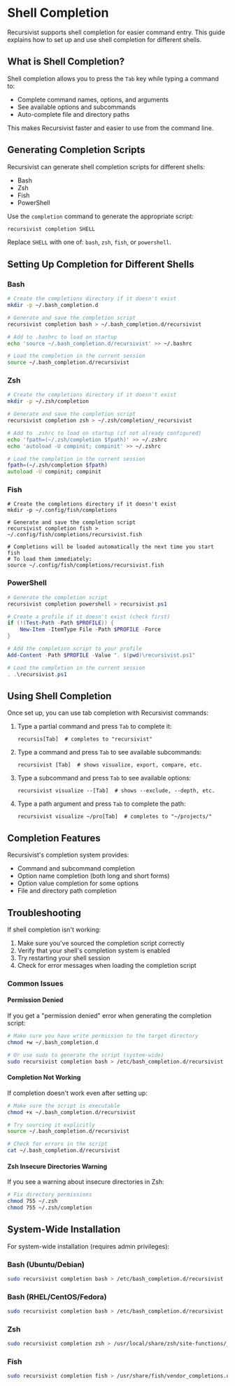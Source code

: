 # Shell Completion

Recursivist supports shell completion for easier command entry. This guide explains how to set up and use shell completion for different shells.

## What is Shell Completion?

Shell completion allows you to press the `Tab` key while typing a command to:

- Complete command names, options, and arguments
- See available options and subcommands
- Auto-complete file and directory paths

This makes Recursivist faster and easier to use from the command line.

## Generating Completion Scripts

Recursivist can generate shell completion scripts for different shells:

- Bash
- Zsh
- Fish
- PowerShell

Use the `completion` command to generate the appropriate script:

```bash
recursivist completion SHELL
```

Replace `SHELL` with one of: `bash`, `zsh`, `fish`, or `powershell`.

## Setting Up Completion for Different Shells

### Bash

```bash
# Create the completions directory if it doesn't exist
mkdir -p ~/.bash_completion.d

# Generate and save the completion script
recursivist completion bash > ~/.bash_completion.d/recursivist

# Add to .bashrc to load on startup
echo 'source ~/.bash_completion.d/recursivist' >> ~/.bashrc

# Load the completion in the current session
source ~/.bash_completion.d/recursivist
```

### Zsh

```zsh
# Create the completions directory if it doesn't exist
mkdir -p ~/.zsh/completion

# Generate and save the completion script
recursivist completion zsh > ~/.zsh/completion/_recursivist

# Add to .zshrc to load on startup (if not already configured)
echo 'fpath=(~/.zsh/completion $fpath)' >> ~/.zshrc
echo 'autoload -U compinit; compinit' >> ~/.zshrc

# Load the completion in the current session
fpath=(~/.zsh/completion $fpath)
autoload -U compinit; compinit
```

### Fish

```fish
# Create the completions directory if it doesn't exist
mkdir -p ~/.config/fish/completions

# Generate and save the completion script
recursivist completion fish > ~/.config/fish/completions/recursivist.fish

# Completions will be loaded automatically the next time you start fish
# To load them immediately:
source ~/.config/fish/completions/recursivist.fish
```

### PowerShell

```powershell
# Generate the completion script
recursivist completion powershell > recursivist.ps1

# Create a profile if it doesn't exist (check first)
if (!(Test-Path -Path $PROFILE)) {
    New-Item -ItemType File -Path $PROFILE -Force
}

# Add the completion script to your profile
Add-Content -Path $PROFILE -Value ". $(pwd)\recursivist.ps1"

# Load the completion in the current session
. .\recursivist.ps1
```

## Using Shell Completion

Once set up, you can use tab completion with Recursivist commands:

1. Type a partial command and press `Tab` to complete it:

   ```
   recursis[Tab]  # completes to "recursivist"
   ```

2. Type a command and press `Tab` to see available subcommands:

   ```
   recursivist [Tab]  # shows visualize, export, compare, etc.
   ```

3. Type a subcommand and press `Tab` to see available options:

   ```
   recursivist visualize --[Tab]  # shows --exclude, --depth, etc.
   ```

4. Type a path argument and press `Tab` to complete the path:
   ```
   recursivist visualize ~/pro[Tab]  # completes to "~/projects/"
   ```

## Completion Features

Recursivist's completion system provides:

- Command and subcommand completion
- Option name completion (both long and short forms)
- Option value completion for some options
- File and directory path completion

## Troubleshooting

If shell completion isn't working:

1. Make sure you've sourced the completion script correctly
2. Verify that your shell's completion system is enabled
3. Try restarting your shell session
4. Check for error messages when loading the completion script

### Common Issues

#### Permission Denied

If you get a "permission denied" error when generating the completion script:

```bash
# Make sure you have write permission to the target directory
chmod +w ~/.bash_completion.d

# Or use sudo to generate the script (system-wide)
sudo recursivist completion bash > /etc/bash_completion.d/recursivist
```

#### Completion Not Working

If completion doesn't work even after setting up:

```bash
# Make sure the script is executable
chmod +x ~/.bash_completion.d/recursivist

# Try sourcing it explicitly
source ~/.bash_completion.d/recursivist

# Check for errors in the script
cat ~/.bash_completion.d/recursivist
```

#### Zsh Insecure Directories Warning

If you see a warning about insecure directories in Zsh:

```zsh
# Fix directory permissions
chmod 755 ~/.zsh
chmod 755 ~/.zsh/completion
```

## System-Wide Installation

For system-wide installation (requires admin privileges):

### Bash (Ubuntu/Debian)

```bash
sudo recursivist completion bash > /etc/bash_completion.d/recursivist
```

### Bash (RHEL/CentOS/Fedora)

```bash
sudo recursivist completion bash > /etc/bash_completion.d/recursivist
```

### Zsh

```bash
sudo recursivist completion zsh > /usr/local/share/zsh/site-functions/_recursivist
```

### Fish

```bash
sudo recursivist completion fish > /usr/share/fish/vendor_completions.d/recursivist.fish
```
